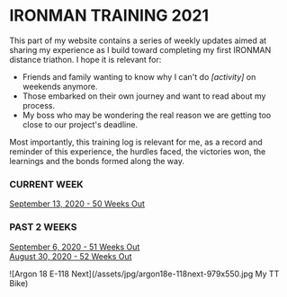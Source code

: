 # IRONMAN TRAINING 2021

This part of my website contains a series of weekly updates 
aimed at sharing my experience as I build toward completing my
first IRONMAN distance triathon. I hope it is relevant for:

* Friends and family wanting to know why I can't do _[activity]_ on weekends anymore.
* Those embarked on their own journey and want to read about my process.
* My boss who may be wondering the real reason we are getting too close to our project's deadline.

Most importantly, this training log is relevant for me, as a 
record and reminder of this experience, the hurdles faced, the
victories won, the learnings and the bonds formed along the 
way.

### CURRENT WEEK
[September 13, 2020 - 50 Weeks Out](ironman2021-50weeksout "IRONMAN TRAINING 2021")  

### PAST 2 WEEKS
[September 6, 2020 - 51 Weeks Out](ironman2021-51weeksout "IRONMAN TRAINING 2021")  
[August 30, 2020 - 52 Weeks Out](ironman2021-52weeksout "IRONMAN TRAINING 2021")  

![Argon 18 E-118 Next](/assets/jpg/argon18e-118next-979x550.jpg My TT Bike)

<!--og:title: IRONMAN Training 2021-->
<!--og:image: /assets/og/argon18e-118next.jpg-->
<!--description: My training log is a series of weekly updates aimed at sharing my experience as I build toward completing my first IRONMAN distance triathon.-->